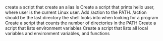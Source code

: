 create a script that create an alias ls
Create a script that prints hello user, where user is the current Linux user.
Add /action to the PATH. /action should be the last directory the shell looks into when looking for a program
Create a script that counts the number of directories in the PATH
Create a script that lists environment variables
Create a script that lists all local variables and environment variables, and functions
